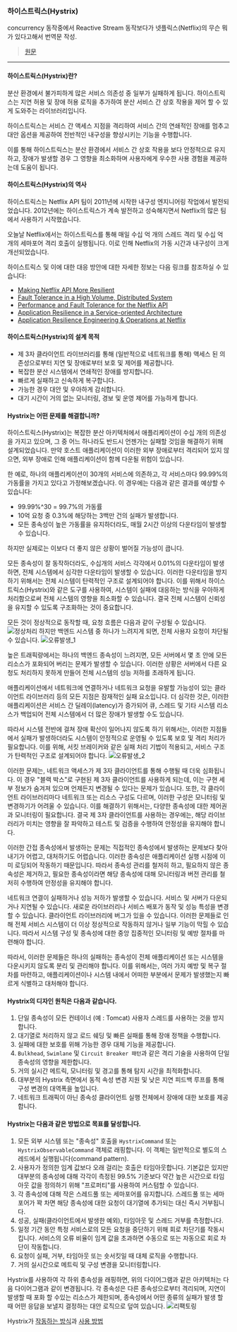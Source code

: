 ### 하이스트릭스(Hystrix)

concurrency 동작중에서 Reactive Stream 동작보다가 넷플릭스(Netflix)의 무슨 뭐가 있다고해서 번역문 작성.      

> [원문](https://github.com/Netflix/Hystrix/wiki)

---

#### 하이스트릭스(Hystrix)란?

분산 환경에서 불가피하게 많은 서비스 의존성 중 일부가 실패하게 됩니다. 하이스트릭스는 지연 허용 및 장애 허용 로직을 추가하여 분산 서비스 간 상호 작용을 제어 할 수 있게 도와주는 라이브러리입니다.

하이스트릭스는 서비스 간 액세스 지점을 격리하여 서비스 간의 연쇄적인 장애를 멈추고 대안 옵션을 제공하여 전반적인 내구성을 향상시키는 기능을 수행합니다.

이를 통해 하이스트릭스는 분산 환경에서 서비스 간 상호 작용을 보다 안정적으로 유지하고, 장애가 발생할 경우 그 영향을 최소화하며 사용자에게 우수한 사용 경험을 제공하는데 도움이 됩니다.        

#### 하이스트릭스(Hystrix)의 역사

하이스트릭스는 Netflix API 팀이 2011년에 시작한 내구성 엔지니어링 작업에서 발전되었습니다. 2012년에는 하이스트릭스가 계속 발전하고 성숙해지면서 Netflix의 많은 팀에서 사용하기 시작했습니다.

오늘날 Netflix에서는 하이스트릭스를 통해 매일 수십 억 개의 스레드 격리 및 수십 억 개의 세마포어 격리 호출이 실행됩니다. 이로 인해 Netflix의 가동 시간과 내구성이 크게 개선되었습니다.     

하이스트릭스 및 이에 대한 대응 방안에 대한 자세한 정보는 다음 링크를 참조하실 수 있습니다:

- [Making Netflix API More Resilient](https://netflixtechblog.com/making-netflix-api-more-resilient-a8ec62159c2d)
- [Fault Tolerance in a High Volume, Distributed System](https://netflixtechblog.com/fault-tolerance-in-a-high-volume-distributed-system-91ab4faae74a)
- [Performance and Fault Tolerance for the Netflix API](https://speakerdeck.com/benjchristensen/performance-and-fault-tolerance-for-the-netflix-api-august-2012)
- [Application Resilience in a Service-oriented Architecture](http://radar.oreilly.com/2013/06/application-resilience-in-a-service-oriented-architecture.html)
- [Application Resilience Engineering & Operations at Netflix](https://speakerdeck.com/benjchristensen/application-resilience-engineering-and-operations-at-netflix)


#### 하이스트릭스(Hystrix)의 설계 목적

- 제 3자 클라이언트 라이브러리를 통해 (일반적으로 네트워크를 통해) 액세스 된 의존성으로부터 지연 및 장애로부터 보호 및 제어를 제공합니다.
- 복잡한 분산 시스템에서 연쇄적인 장애를 방지합니다.
- 빠르게 실패하고 신속하게 복구합니다.
- 가능한 경우 대안 및 우아하게 감쇠합니다.
- 대기 시간이 거의 없는 모니터링, 경보 및 운영 제어를 가능하게 합니다.

#### Hystrix는 어떤 문제를 해결합니까?     

하이스트릭스(Hystrix)는 복잡한 분산 아키텍처에서 애플리케이션이 수십 개의 의존성을 가지고 있으며, 그 중 어느 하나라도 반드시 언젠가는 실패할 것임을 해결하기 위해 설계되었습니다. 만약 호스트 애플리케이션이 이러한 외부 장애로부터 격리되어 있지 않으면, 외부 장애로 인해 애플리케이션이 함께 다운될 위험이 있습니다.

한 예로, 하나의 애플리케이션이 30개의 서비스에 의존하고, 각 서비스마다 99.99%의 가동률을 가지고 있다고 가정해보겠습니다. 이 경우에는 다음과 같은 결과를 예상할 수 있습니다:

- 99.99%^30 = 99.7%의 가동률
- 10억 요청 중 0.3%에 해당하는 3백만 건의 실패가 발생합니다.
- 모든 종속성이 높은 가동률을 유지하더라도, 매월 2시간 이상의 다운타임이 발생할 수 있습니다.

하지만 실제로는 이보다 더 좋지 않은 상황이 벌어질 가능성이 큽니다.

모든 종속성이 잘 동작하더라도, 수십개의 서비스 각각에서 0.01%의 다운타임이 발생하면, 전체 시스템에서 심각한 다운타임이 발생할 수 있습니다. 이러한 다운타임을 방지하기 위해서는 전체 시스템이 탄력적인 구조로 설계되어야 합니다. 이를 위해서 하이스트릭스(Hystrix)와 같은 도구를 사용하여, 시스템이 실패에 대응하는 방식을 우아하게 처리함으로써 전체 시스템의 영향을 최소화할 수 있습니다. 결국 전체 시스템이 신뢰성을 유지할 수 있도록 구조화하는 것이 중요합니다.

모든 것이 정상적으로 동작할 때, 요청 흐름은 다음과 같이 구성될 수 있습니다.        
![정상처리](image/image1.png)
하지만 백엔드 시스템 중 하나가 느려지게 되면, 전체 사용자 요청이 차단될 수 있습니다.
![오류발생_1](image/image2.png)

높은 트래픽량에서는 하나의 백엔드 종속성이 느려지면, 모든 서버에서 몇 초 안에 모든 리소스가 포화되어 버리는 문제가 발생할 수 있습니다. 이러한 상황은 서버에서 다른 요청도 처리하지 못하게 만들어 전체 시스템의 성능 저하를 초래하게 됩니다.

애플리케이션에서 네트워크에 연결하거나 네트워크 요청을 유발할 가능성이 있는 클라이언트 라이브러리 등의 모든 지점은 잠재적인 실패 요소입니다. 더 심각한 것은, 이러한 애플리케이션은 서비스 간 딜레이(latency)가 증가되어 큐, 스레드 및 기타 시스템 리소스가 백업되어 전체 시스템에서 더 많은 장애가 발생할 수도 있습니다.

따라서 시스템 전반에 걸쳐 장애 확산이 일어나지 않도록 하기 위해서는, 이러한 지점들에서 실패가 발생하더라도 시스템이 안정적으로 운영될 수 있도록 보호 및 격리 처리가 필요합니다. 이를 위해, 서킷 브레이커와 같은 실패 처리 기법이 적용되고, 서비스 구조가 탄력적인 구조로 설계되어야 합니다.
![오류발생_2](image/image3.png)

이러한 문제는, 네트워크 액세스가 제 3자 클라이언트를 통해 수행될 때 더욱 심화됩니다. 이 경우 "블랙 박스"로 구현된 제 3자 클라이언트를 사용하게 되는데, 이는 구현 세부 정보가 숨겨져 있으며 언제든지 변경될 수 있다는 문제가 있습니다. 또한, 각 클라이언트 라이브러리마다 네트워크 또는 리소스 구성도 다르며, 이러한 구성은 모니터링 및 변경하기가 어려울 수 있습니다. 이를 해결하기 위해서는, 다양한 종속성에 대한 제어권과 모니터링이 필요합니다. 결국 제 3자 클라이언트를 사용하는 경우에는, 해당 라이브러리가 미치는 영향을 잘 파악하고 테스트 및 검증을 수행하여 안정성을 유지해야 합니다.      

이러한 간접 종속성에서 발생하는 문제는 직접적인 종속성에서 발생하는 문제보다 찾아내기가 어렵고, 대처하기도 어렵습니다. 이러한 종속성은 애플리케이션 실행 시점에 이미 로딩되어 작동하기 때문입니다. 따라서 종속성 관리를 철저히 하고, 필요하지 않은 종속성은 제거하고, 필요한 종속성이라면 해당 종속성에 대해 모니터링과 버전 관리를 철저히 수행하여 안정성을 유지해야 합니다.

네트워크 연결이 실패하거나 성능 저하가 발생할 수 있습니다. 서비스 및 서버가 다운되거나 지연될 수 있습니다. 새로운 라이브러리나 서비스 배포가 동작 및 성능 특성을 변경할 수 있습니다. 클라이언트 라이브러리에 버그가 있을 수 있습니다. 이러한 문제들로 인해 전체 서비스 시스템이 더 이상 정상적으로 작동하지 않거나 일부 기능이 막힐 수 있습니다. 따라서 시스템 구성 및 종속성에 대한 중앙 집중적인 모니터링 및 예방 절차를 마련해야 합니다.

따라서, 이러한 문제들은 하나의 실패하는 종속성이 전체 애플리케이션 또는 시스템을 다운시키지 않도록 분리 및 관리해야 합니다. 이를 위해서는, 여러 가지 예방 및 복구 절차를 마련하고, 애플리케이션이나 시스템 내에서 어떠한 부분에서 문제가 발생했는지 빠르게 식별하고 대처해야 합니다.

#### Hystrix의 디자인 원칙은 다음과 같습니다.

1. 단일 종속성이 모든 컨테이너 (예 : Tomcat) 사용자 스레드를 사용하는 것을 방지합니다.
2. 대기열로 처리하지 않고 로드 쉐딩 및 빠른 실패를 통해 장애 정책을 수행합니다.
3. 실패에 대한 보호를 위해 가능한 경우 대체 기능을 제공합니다.
4. `Bulkhead`, `Swimlane` 및 `Circuit Breaker 패턴`과 같은 격리 기술을 사용하여 단일 종속성의 영향을 제한합니다.
5. 거의 실시간 메트릭, 모니터링 및 경고를 통해 탐지 시간을 최적화합니다.
6. 대부분의 Hystrix 측면에서 동적 속성 변경 지원 및 낮은 지연 피드백 루프를 통해 구성 변경의 대역폭을 높입니다.
7. 네트워크 트래픽이 아닌 종속성 클라이언트 실행 전체에서 장애에 대한 보호를 제공합니다.

#### Hystrix는 다음과 같은 방법으로 목표를 달성합니다.

1. 모든 외부 시스템 또는 "종속성" 호출을 `HystrixCommand` 또는 `HystrixObservableCommand` 객체로 래핑합니다. 이 객체는 일반적으로 별도의 스레드에서 실행됩니다(command pattern).
2. 사용자가 정의한 임계 값보다 오래 걸리는 호출은 타임아웃합니다. 기본값은 있지만 대부분의 종속성에 대해 각각이 측정된 99.5% 기준보다 약간 높은 시간으로 타임아웃 값을 정의하기 위해 "프로퍼티"를 사용하여 커스텀할 수 있습니다.
3. 각 종속성에 대해 작은 스레드풀 또는 세마포어를 유지합니다. 스레드풀 또는 세마포어가 꽉 차면 해당 종속성에 대한 요청이 대기열에 추가되는 대신 즉시 거부됩니다.
4. 성공, 실패(클라이언트에서 발생한 예외), 타임아웃 및 스레드 거부를 측정합니다.
5. 일정 기간 동안 특정 서비스로의 모든 요청을 중단하기 위해 회로 차단기를 작동시킵니다. 서비스의 오류 비율이 임계 값을 초과하면 수동으로 또는 자동으로 회로 차단이 작동합니다.
6. 요청이 실패, 거부, 타임아웃 또는 숏서킷일 때 대체 로직을 수행합니다.
7. 거의 실시간으로 메트릭 및 구성 변경을 모니터링합니다.

Hystrix를 사용하여 각 하위 종속성을 래핑하면, 위의 다이어그램과 같은 아키텍처는 다음 다이어그램과 같이 변경됩니다. 각 종속성은 다른 종속성으로부터 격리되며, 지연이 발생할 때 포화 할 수있는 리소스가 제한되며, 종속성에서 어떤 종류의 실패가 발생 할 때 어떤 응답을 보낼지 결정하는 대안 로직으로 덮여 있습니다.
![리팩토링](image/image4.png)

Hystrix가 [작동하는 방식](https://github.com/Netflix/Hystrix/wiki/How-it-Works)과 [사용 방법](https://github.com/Netflix/Hystrix/wiki/How-To-Use)